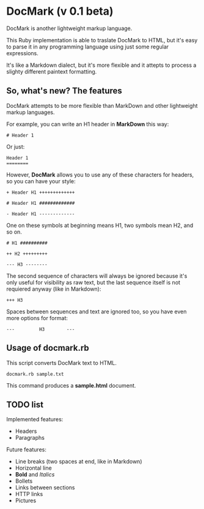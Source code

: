 DocMark (v 0.1 beta)
====================
DocMark is another lightweight markup language.

This Ruby implementation is able to traslate 
DocMark to HTML, but it's easy to parse it in 
any programming language using just some
regular expressions.

It's like a Markdown dialect, but it's more
flexible and it attepts to process a slighty
different paintext formatting.

So, what's new? The features
----------------------------
DocMark attempts to be more flexible than MarkDown
and other lightweight markup languages.

For example, you can write an H1 header in
**MarkDown** this way:

	# Header 1

Or just:

	Header 1
	========

However, **DocMark** allows you to use any of these
characters for headers, so you can have your style:

	+ Header H1 +++++++++++++

	# Header H1 #############

	- Header H1 -------------

One on these symbols at beginning means H1, two
symbols mean H2, and so on.

	# H1 ##########

	++ H2 +++++++++

	--- H3 --------

The second sequence of characters will always be
ignored because it's only useful for visibility
as raw text, but the last sequence itself is 
not requiered anyway (like in Markdown):

	+++ H3

Spaces between sequences and text are ignored too, 
so you have even more options for format:

	---         H3        ---

Usage of docmark.rb
-------------------
This script converts DocMark text to HTML.

	docmark.rb sample.txt

This command produces a **sample.html** document.

TODO list
---------
Implemented features:
* Headers
* Paragraphs

Future features:
* Line breaks (two spaces at end, like in Markdown)
* Horizontal line
* **Bold** and _Italics_
* Bollets
* Links between sections
* HTTP links
* Pictures

